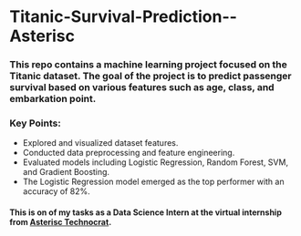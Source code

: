# Titanic-Survival-Prediction--Asterisc

### This repo contains a machine learning project focused on the Titanic dataset. The goal of the project is to predict passenger survival based on various features such as age, class, and embarkation point.

### Key Points:
- Explored and visualized dataset features.
- Conducted data preprocessing and feature engineering.
- Evaluated models including Logistic Regression, Random Forest, SVM, and Gradient Boosting.
- The Logistic Regression model emerged as the top performer with an accuracy of 82%.

#### This is on of my tasks as a Data Science Intern at the virtual internship from [**Asterisc Technocrat**](https://www.linkedin.com/company/asterisc-technocrat/).
